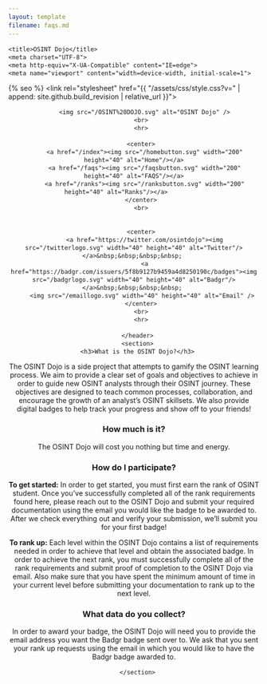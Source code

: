 ```yaml
---
layout: template
filename: faqs.md
---
```

<html lang="{{ site.lang | default: "en-US" }}">
  <head>

    <title>OSINT Dojo</title>
    <meta charset="UTF-8">
    <meta http-equiv="X-UA-Compatible" content="IE=edge">
    <meta name="viewport" content="width=device-width, initial-scale=1">

{% seo %}
    <link rel="stylesheet" href="{{ "/assets/css/style.css?v=" | append: site.github.build_revision | relative_url }}">
    <!--[if lt IE 9]>
    <script src="https://cdnjs.cloudflare.com/ajax/libs/html5shiv/3.7.3/html5shiv.min.js"></script>
    <![endif]-->
    
    
<style>
hr{
  border: 2px solid black;
  border-radius: 5px;
}
</style>

    
  </head>
  <body>
    <div class="wrapper">
      <header>

          <img src="/OSINT%20DOJO.svg" alt="OSINT Dojo" />
        <br>
        <hr>
        
        <center>
          <a href="/index"><img src="/homebutton.svg" width="200" height="40" alt="Home"/></a>
          <a href="/faqs"><img src="/faqsbutton.svg" width="200" height="40" alt="FAQS"/></a>
          <a href="/ranks"><img src="/ranksbutton.svg" width="200" height="40" alt="Ranks"/></a>          
        </center>
        <br>
        
                
        <center>
          <a href="https://twitter.com/osintdojo"><img src="/twitterlogo.svg" width="40" height="40" alt="Twitter"/></a>&nbsp;&nbsp;&nbsp;&nbsp; 
          <a href="https://badgr.com/issuers/5f8b9127b9459a4d8250190c/badges"><img src="/badgrlogo.svg" width="40" height="40" alt="Badgr"/></a>&nbsp;&nbsp;&nbsp;&nbsp; 
          <img src="/emaillogo.svg" width="40" height="40" alt="Email" />        
        </center>
        <br>
        <hr>
        
      </header>
      <section>
      <h3>What is the OSINT Dojo?</h3>
<p>The OSINT Dojo is a side project that attempts to gamify the OSINT learning process. We aim to provide a clear set of goals and objectives to achieve in order to guide new OSINT analysts through their OSINT journey.  These objectives are designed to teach common processes, collaboration, and encourage the growth of an analyst’s OSINT skillsets. We also provide digital badges to help track your progress and show off to your friends!</p>

<h3>How much is it?</h3>
<p>The OSINT Dojo will cost you nothing but time and energy. </p>

<h3>How do I participate?</h3>
<p><b>To get started:</b> In order to get started, you must first earn the rank of OSINT student. Once you’ve successfully completed all of the rank requirements found here, please reach out to the OSINT Dojo and submit your required documentation using the email you would like the badge to be awarded to. After we check everything out and verify your submission, we’ll submit you for your first badge!</p>

<p><b>To rank up:</b> Each level within the OSINT Dojo contains a list of requirements needed in order to achieve that level and obtain the associated badge. In order to achieve the next rank, you must successfully complete all of the rank requirements and submit proof of completion to the OSINT Dojo via email. Also make sure that you have spent the minimum amount of time in your current level before submitting your documentation to rank up to the next level. </p>

<h3>What data do you collect?</h3>
<p>In order to award your badge, the OSINT Dojo will need you to provide the email address you want the Badgr badge sent over to. We ask that you sent your rank up requests using the email in which you would like to have the Badgr badge awarded to. </p>


      </section>

  </body>

